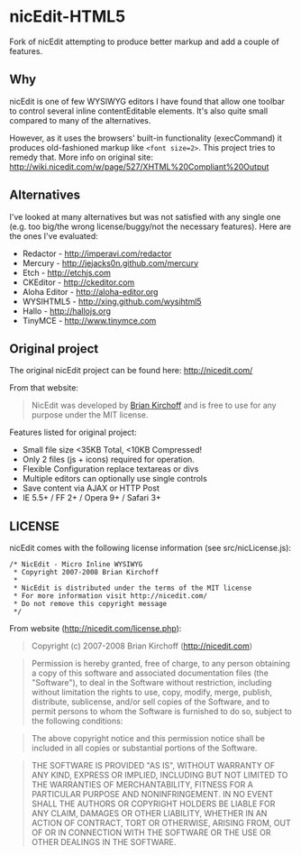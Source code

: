 nicEdit-HTML5
=============

Fork of nicEdit attempting to produce better markup and add a couple of features.

## Why
nicEdit is one of few WYSIWYG editors I have found that allow one toolbar to control several inline contentEditable elements. It's also quite small compared to many of the alternatives.

However, as it uses the browsers' built-in functionality (execCommand) it produces old-fashioned markup like ```<font size=2>```. This project tries to remedy that.
More info on original site: http://wiki.nicedit.com/w/page/527/XHTML%20Compliant%20Output

## Alternatives
I've looked at many alternatives but was not satisfied with any single one (e.g. too big/the wrong license/buggy/not the necessary features).
Here are the ones I've evaluated:

* Redactor - http://imperavi.com/redactor
* Mercury - http://jejacks0n.github.com/mercury
* Etch - http://etchjs.com
* CKEditor - http://ckeditor.com
* Aloha Editor - http://aloha-editor.org
* WYSIHTML5 - http://xing.github.com/wysihtml5
* Hallo - http://hallojs.org
* TinyMCE - http://www.tinymce.com

## Original project
The original nicEdit project can be found here: http://nicedit.com/

From that website:
> NicEdit was developed by [Brian Kirchoff](http://bkirchoff.com/) and is free to use for any purpose under the MIT license.

Features listed for original project:

* Small file size <35KB Total, <10KB Compressed!
* Only 2 files (js + icons) required for operation.
* Flexible Configuration replace textareas or divs
* Multiple editors can optionally use single controls
* Save content via AJAX or HTTP Post
* IE 5.5+ / FF 2+ / Opera 9+ / Safari 3+

## LICENSE
nicEdit comes with the following license information (see src/nicLicense.js):
```
/* NicEdit - Micro Inline WYSIWYG
 * Copyright 2007-2008 Brian Kirchoff
 *
 * NicEdit is distributed under the terms of the MIT license
 * For more information visit http://nicedit.com/
 * Do not remove this copyright message
 */
 ```
 
From website (http://nicedit.com/license.php):
> Copyright (c) 2007-2008 Brian Kirchoff (http://nicedit.com)

> Permission is hereby granted, free of charge, to any person obtaining a copy of this software and associated documentation files (the "Software"), to deal in the Software without restriction, including without limitation the rights to use, copy, modify, merge, publish, distribute, sublicense, and/or sell copies of the Software, and to permit persons to whom the Software is furnished to do so, subject to the following conditions:

> The above copyright notice and this permission notice shall be included in all copies or substantial portions of the Software.

> THE SOFTWARE IS PROVIDED "AS IS", WITHOUT WARRANTY OF ANY KIND, EXPRESS OR IMPLIED, INCLUDING BUT NOT LIMITED TO THE WARRANTIES OF MERCHANTABILITY, FITNESS FOR A PARTICULAR PURPOSE AND NONINFRINGEMENT. IN NO EVENT SHALL THE AUTHORS OR COPYRIGHT HOLDERS BE LIABLE FOR ANY CLAIM, DAMAGES OR OTHER LIABILITY, WHETHER IN AN ACTION OF CONTRACT, TORT OR OTHERWISE, ARISING FROM, OUT OF OR IN CONNECTION WITH THE SOFTWARE OR THE USE OR OTHER DEALINGS IN THE SOFTWARE.
